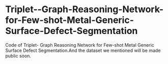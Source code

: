 # Triplet--Graph-Reasoning-Network-for-Few-shot-Metal-Generic-Surface-Defect-Segmentation
Code of Triplet- Graph Reasoning Network for Few-shot Metal Generic Surface Defect Segmentation.And the dataset we mentioned will be made public soon. 
